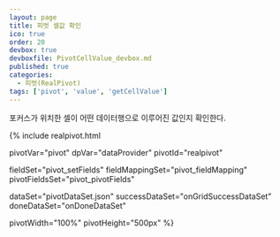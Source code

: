 ```yaml
---
layout: page
title: 피벗 셀값 확인
ico: true
order: 20
devbox: true
devboxfile: PivotCellValue_devbox.md
published: true
categories:
  - 피벗(RealPivot)
tags: ['pivot', 'value', 'getCellValue']
---
```


포커스가 위치한 셀이 어떤 데이터행으로 이루어진 값인지 확인한다.

<script>
var onGridSuccessDataSet = function(data, textStatus, jqXHR) {
    dataProvider.setRows(data);
    pivot.setDisplayOptions({showFocus:true});
    pivot.drawView();
}
var onDoneDataSet = function() {

}

var onSuccessColumnSet = function(data, textStatus, jqXHR) {
}  

</script>

{% include realpivot.html

  pivotVar="pivot"
  dpVar="dataProvider"
  pivotId="realpivot"

  fieldSet="pivot_setFields"
  fieldMappingSet="pivot_fieldMapping"
  pivotFieldsSet="pivot_pivotFields"

  dataSet="pivotDataSet.json"
  successDataSet="onGridSuccessDataSet"
  doneDataSet="onDoneDataSet"

  pivotWidth="100%"
  pivotHeight="500px" %}